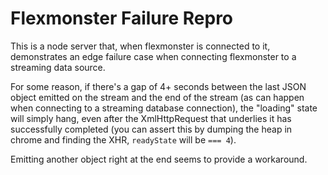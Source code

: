# Flexmonster Failure Repro
This is a node server that, when flexmonster is connected to it, demonstrates an edge failure case when connecting flexmonster to a streaming data source.

For some reason, if there's a gap of 4+ seconds between the last JSON object emitted on the stream and the end of the stream (as can happen when connecting to a streaming database connection), the "loading" state will simply hang, even after the XmlHttpRequest that underlies it has successfully completed (you can assert this by dumping the heap in chrome and finding the XHR, `readyState` will be `=== 4`).

Emitting another object right at the end seems to provide a workaround.